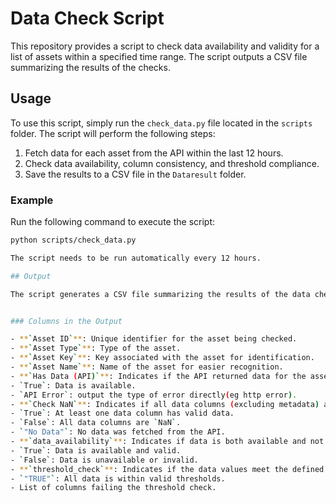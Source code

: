 # Data Check Script

This repository provides a script to check data availability and validity for a list of assets within a specified time range. The script outputs a CSV file summarizing the results of the checks.

## Usage

To use this script, simply run the `check_data.py` file located in the `scripts` folder. The script will perform the following steps:
1. Fetch data for each asset from the API within the last 12 hours.
2. Check data availability, column consistency, and threshold compliance.
3. Save the results to a CSV file in the `Dataresult` folder.

### Example

Run the following command to execute the script:

```bash
python scripts/check_data.py

The script needs to be run automatically every 12 hours.

## Output

The script generates a CSV file summarizing the results of the data checks. The file is saved in the `Dataresult` folder with a name in the format:


### Columns in the Output

- **`Asset ID`**: Unique identifier for the asset being checked.
- **`Asset Type`**: Type of the asset.
- **`Asset Key`**: Key associated with the asset for identification.
- **`Asset Name`**: Name of the asset for easier recognition.
- **`Has Data (API)`**: Indicates if the API returned data for the asset. Possible values:
- `True`: Data is available.
- `API Error`: output the type of error directly(eg http error).
- **`Check NaN`**: Indicates if all data columns (excluding metadata) are empty. Possible values:
- `True`: At least one data column has valid data.
- `False`: All data columns are `NaN`.
- `"No Data"`: No data was fetched from the API.
- **`data_availability`**: Indicates if data is both available and not entirely `NaN`. Possible values:
- `True`: Data is available and valid.
- `False`: Data is unavailable or invalid.
- **`threshold_check`**: Indicates if the data values meet the defined thresholds. Possible values:
- `"TRUE"`: All data is within valid thresholds.
- List of columns failing the threshold check.

